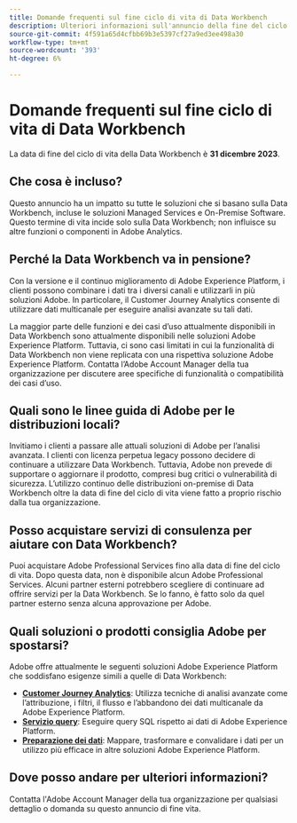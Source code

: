 ```yaml
---
title: Domande frequenti sul fine ciclo di vita di Data Workbench
description: Ulteriori informazioni sull'annuncio della fine del ciclo di vita della Data Workbench.
source-git-commit: 4f591a65d4cfbb69b3e5397cf27a9ed3ee498a30
workflow-type: tm+mt
source-wordcount: '393'
ht-degree: 6%

---
```



# Domande frequenti sul fine ciclo di vita di Data Workbench

La data di fine del ciclo di vita della Data Workbench è **31 dicembre 2023**.

## Che cosa è incluso?

Questo annuncio ha un impatto su tutte le soluzioni che si basano sulla Data Workbench, incluse le soluzioni Managed Services e On-Premise Software. Questo termine di vita incide solo sulla Data Workbench; non influisce su altre funzioni o componenti in Adobe Analytics.

## Perché la Data Workbench va in pensione?

Con la versione e il continuo miglioramento di Adobe Experience Platform, i clienti possono combinare i dati tra i diversi canali e utilizzarli in più soluzioni Adobe. In particolare, il Customer Journey Analytics consente di utilizzare dati multicanale per eseguire analisi avanzate su tali dati.

La maggior parte delle funzioni e dei casi d’uso attualmente disponibili in Data Workbench sono attualmente disponibili nelle soluzioni Adobe Experience Platform. Tuttavia, ci sono casi limitati in cui la funzionalità di Data Workbench non viene replicata con una rispettiva soluzione Adobe Experience Platform. Contatta l’Adobe Account Manager della tua organizzazione per discutere aree specifiche di funzionalità o compatibilità dei casi d’uso.

## Quali sono le linee guida di Adobe per le distribuzioni locali?

Invitiamo i clienti a passare alle attuali soluzioni di Adobe per l’analisi avanzata. I clienti con licenza perpetua legacy possono decidere di continuare a utilizzare Data Workbench. Tuttavia, Adobe non prevede di supportare o aggiornare il prodotto, compresi bug critici o vulnerabilità di sicurezza. L’utilizzo continuo delle distribuzioni on-premise di Data Workbench oltre la data di fine del ciclo di vita viene fatto a proprio rischio dalla tua organizzazione.

## Posso acquistare servizi di consulenza per aiutare con Data Workbench?

Puoi acquistare Adobe Professional Services fino alla data di fine del ciclo di vita. Dopo questa data, non è disponibile alcun Adobe Professional Services. Alcuni partner esterni potrebbero scegliere di continuare ad offrire servizi per la Data Workbench. Se lo fanno, è fatto solo da quel partner esterno senza alcuna approvazione per Adobe.

## Quali soluzioni o prodotti consiglia Adobe per spostarsi?

Adobe offre attualmente le seguenti soluzioni Adobe Experience Platform che soddisfano esigenze simili a quelle di Data Workbench:

* [**Customer Journey Analytics**](https://experienceleague.adobe.com/docs/analytics-platform/using/cja-landing.html?lang=it): Utilizza tecniche di analisi avanzate come l’attribuzione, i filtri, il flusso e l’abbandono dei dati multicanale da Adobe Experience Platform.
* [**Servizio query**](https://experienceleague.adobe.com/docs/experience-platform/query/home.html?lang=it): Eseguire query SQL rispetto ai dati di Adobe Experience Platform.
* [**Preparazione dei dati**](https://experienceleague.adobe.com/docs/experience-platform/data-prep/home.html?lang=it): Mappare, trasformare e convalidare i dati per un utilizzo più efficace in altre soluzioni Adobe Experience Platform.

## Dove posso andare per ulteriori informazioni?

Contatta l&#39;Adobe Account Manager della tua organizzazione per qualsiasi dettaglio o domanda su questo annuncio di fine vita.
